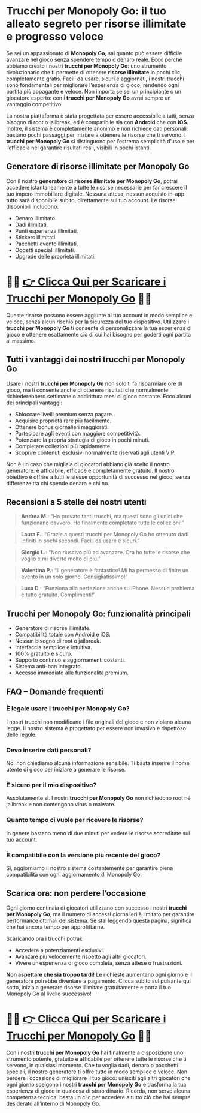 <h1>Trucchi per Monopoly Go: il tuo alleato segreto per risorse illimitate e progresso veloce</h1>

<p>Se sei un appassionato di <strong>Monopoly Go</strong>, sai quanto può essere difficile avanzare nel gioco senza spendere tempo o denaro reale. Ecco perché abbiamo creato i nostri <strong>trucchi per Monopoly Go</strong>: uno strumento rivoluzionario che ti permette di ottenere <strong>risorse illimitate</strong> in pochi clic, completamente gratis. Facili da usare, sicuri e aggiornati, i nostri trucchi sono fondamentali per migliorare l’esperienza di gioco, rendendo ogni partita più appagante e veloce. Non importa se sei un principiante o un giocatore esperto: con i <strong>trucchi per Monopoly Go</strong> avrai sempre un vantaggio competitivo.</p>

<p>La nostra piattaforma è stata progettata per essere accessibile a tutti, senza bisogno di root o jailbreak, ed è compatibile sia con <strong>Android</strong> che con <strong>iOS</strong>. Inoltre, il sistema è completamente anonimo e non richiede dati personali: bastano pochi passaggi per iniziare a ottenere le risorse che ti servono. I <strong>trucchi per Monopoly Go</strong> si distinguono per l’estrema semplicità d’uso e per l’efficacia nel garantire risultati reali, visibili in pochi istanti.</p>

<h2>Generatore di risorse illimitate per Monopoly Go</h2>

<p>Con il nostro <strong>generatore di risorse illimitate per Monopoly Go</strong>, potrai accedere istantaneamente a tutte le risorse necessarie per far crescere il tuo impero immobiliare digitale. Nessuna attesa, nessun acquisto in-app: tutto sarà disponibile subito, direttamente sul tuo account. Le risorse disponibili includono:</p>

<ul>
  <li>Denaro illimitato.</li>
  <li>Dadi illimitati.</li>
  <li>Punti esperienza illimitati.</li>
  <li>Stickers illimitati.</li>
  <li>Pacchetti evento illimitati.</li>
  <li>Oggetti speciali illimitati.</li>
  <li>Upgrade delle proprietà illimitati.</li>
</ul>

# 🔴🔴 **[👉 Clicca Qui per Scaricare i Trucchi per Monopoly Go](https://rebrand.ly/PixelPioneer)** 🔴🔴

<p>Queste risorse possono essere aggiunte al tuo account in modo semplice e veloce, senza alcun rischio per la sicurezza del tuo dispositivo. Utilizzare i <strong>trucchi per Monopoly Go</strong> ti consente di personalizzare la tua esperienza di gioco e ottenere esattamente ciò di cui hai bisogno per goderti ogni partita al massimo.</p>

<h2>Tutti i vantaggi dei nostri trucchi per Monopoly Go</h2>

<p>Usare i nostri <strong>trucchi per Monopoly Go</strong> non solo ti fa risparmiare ore di gioco, ma ti consente anche di ottenere risultati che normalmente richiederebbero settimane o addirittura mesi di gioco costante. Ecco alcuni dei principali vantaggi:</p>

<ul>
  <li>Sbloccare livelli premium senza pagare.</li>
  <li>Acquisire proprietà rare più facilmente.</li>
  <li>Ottenere bonus giornalieri maggiorati.</li>
  <li>Partecipare agli eventi con maggiore competitività.</li>
  <li>Potenziare la propria strategia di gioco in pochi minuti.</li>
  <li>Completare collezioni più rapidamente.</li>
  <li>Scoprire contenuti esclusivi normalmente riservati agli utenti VIP.</li>
</ul>

<p>Non è un caso che migliaia di giocatori abbiano già scelto il nostro generatore: è affidabile, efficace e completamente gratuito. Il nostro obiettivo è offrire a tutti le stesse opportunità di successo nel gioco, senza differenze tra chi spende denaro e chi no.</p>

<h2>Recensioni a 5 stelle dei nostri utenti</h2>

<blockquote>
  <p><strong>Andrea M.</strong>: “Ho provato tanti trucchi, ma questi sono gli unici che funzionano davvero. Ho finalmente completato tutte le collezioni!”</p>
</blockquote>

<blockquote>
  <p><strong>Laura F.</strong>: “Grazie a questi trucchi per Monopoly Go ho ottenuto dadi infiniti in pochi secondi. Facili da usare e sicuri.”</p>
</blockquote>

<blockquote>
  <p><strong>Giorgio L.</strong>: “Non riuscivo più ad avanzare. Ora ho tutte le risorse che voglio e mi diverto molto di più.”</p>
</blockquote>

<blockquote>
  <p><strong>Valentina P.</strong>: “Il generatore è fantastico! Mi ha permesso di finire un evento in un solo giorno. Consigliatissimo!”</p>
</blockquote>

<blockquote>
  <p><strong>Luca D.</strong>: “Funziona alla perfezione anche su iPhone. Nessun problema e tutto gratuito. Complimenti!”</p>
</blockquote>

<h2>Trucchi per Monopoly Go: funzionalità principali</h2>

<ul>
  <li>Generatore di risorse illimitate.</li>
  <li>Compatibilità totale con Android e iOS.</li>
  <li>Nessun bisogno di root o jailbreak.</li>
  <li>Interfaccia semplice e intuitiva.</li>
  <li>100% gratuito e sicuro.</li>
  <li>Supporto continuo e aggiornamenti costanti.</li>
  <li>Sistema anti-ban integrato.</li>
  <li>Accesso immediato alle funzionalità premium.</li>
</ul>

<h2>FAQ – Domande frequenti</h2>

<h3>È legale usare i trucchi per Monopoly Go?</h3>
<p>I nostri trucchi non modificano i file originali del gioco e non violano alcuna legge. Il nostro sistema è progettato per essere non invasivo e rispettoso delle regole.</p>

<h3>Devo inserire dati personali?</h3>
<p>No, non chiediamo alcuna informazione sensibile. Ti basta inserire il nome utente di gioco per iniziare a generare le risorse.</p>

<h3>È sicuro per il mio dispositivo?</h3>
<p>Assolutamente sì. I nostri <strong>trucchi per Monopoly Go</strong> non richiedono root né jailbreak e non contengono virus o malware.</p>

<h3>Quanto tempo ci vuole per ricevere le risorse?</h3>
<p>In genere bastano meno di due minuti per vedere le risorse accreditate sul tuo account.</p>

<h3>È compatibile con la versione più recente del gioco?</h3>
<p>Sì, aggiorniamo il nostro sistema costantemente per garantire piena compatibilità con ogni aggiornamento di Monopoly Go.</p>

<h2>Scarica ora: non perdere l’occasione</h2>

<p>Ogni giorno centinaia di giocatori utilizzano con successo i nostri <strong>trucchi per Monopoly Go</strong>, ma il numero di accessi giornalieri è limitato per garantire performance ottimali del sistema. Se stai leggendo questa pagina, significa che hai ancora tempo per approfittarne.</p>

<p>Scaricando ora i trucchi potrai:</p>

<ul>
  <li>Accedere a potenziamenti esclusivi.</li>
  <li>Avanzare più velocemente rispetto agli altri giocatori.</li>
  <li>Vivere un’esperienza di gioco completa, senza attese o frustrazioni.</li>
</ul>

<p><strong>Non aspettare che sia troppo tardi!</strong> Le richieste aumentano ogni giorno e il generatore potrebbe diventare a pagamento. Clicca subito sul pulsante qui sotto, inizia a generare risorse illimitate gratuitamente e porta il tuo Monopoly Go al livello successivo!</p>

# 🔴🔴 **[👉 Clicca Qui per Scaricare i Trucchi per Monopoly Go](https://rebrand.ly/PixelPioneer)** 🔴🔴

<p>Con i nostri <strong>trucchi per Monopoly Go</strong> hai finalmente a disposizione uno strumento potente, gratuito e affidabile per ottenere tutte le risorse che ti servono, in qualsiasi momento. Che tu voglia dadi, denaro o pacchetti speciali, il nostro generatore ti offre tutto in modo semplice e veloce. Non perdere l’occasione di migliorare il tuo gioco: unisciti agli altri giocatori che ogni giorno scelgono i nostri <strong>trucchi per Monopoly Go</strong> e trasforma la tua esperienza di gioco in qualcosa di straordinario. Ricorda, non serve alcuna competenza tecnica: basta un clic per accedere a tutto ciò che hai sempre desiderato all’interno di Monopoly Go.</p>
